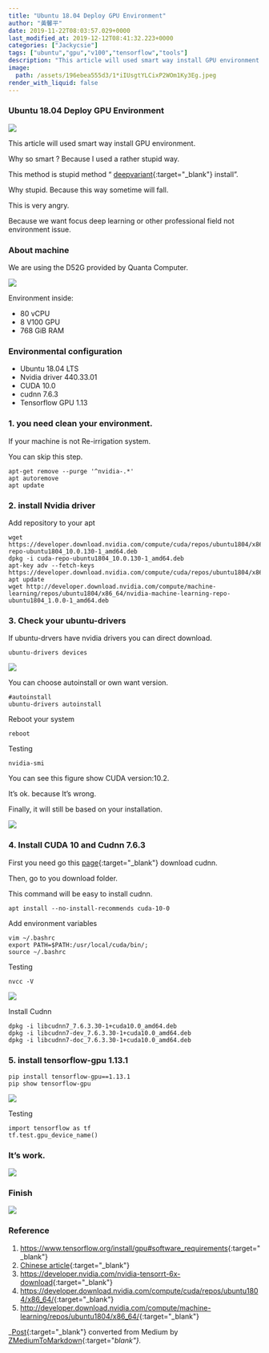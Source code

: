 ```yaml
---
title: "Ubuntu 18.04 Deploy GPU Environment"
author: "黃馨平"
date: 2019-11-22T08:03:57.029+0000
last_modified_at: 2019-12-12T08:41:32.223+0000
categories: ["Jackycsie"]
tags: ["ubuntu","gpu","v100","tensorflow","tools"]
description: "This article will used smart way install GPU environment."
image:
  path: /assets/196ebea555d3/1*iIUsgtYLCixP2WOm1Ky3Eg.jpeg
render_with_liquid: false
---
```


### Ubuntu 18\.04 Deploy GPU Environment


![](/assets/196ebea555d3/1*iIUsgtYLCixP2WOm1Ky3Eg.jpeg)


This article will used smart way install GPU environment\.

Why so smart ? Because I used a rather stupid way\.

This method is stupid method “ [deepvariant](https://medium.com/@jackycsie/deepvariant-deploy-d73d983e62b2?source=your_stories_page---------------------------){:target="_blank"} install”\.

Why stupid\. Because this way sometime will fall\.

This is very angry\.

Because we want focus deep learning or other professional field not environment issue\.
### About machine

We are using the D52G provided by Quanta Computer\.


![](/assets/196ebea555d3/1*wme6iaRscaUPWd6wLRI8wg.jpeg)


Environment inside:
- 80 vCPU
- 8 V100 GPU
- 768 GiB RAM

### Environmental configuration
- Ubuntu 18\.04 LTS
- Nvidia driver 440\.33\.01
- CUDA 10\.0
- cudnn 7\.6\.3
- Tensorflow GPU 1\.13

### 1\. you need clean your environment\.

If your machine is not Re\-irrigation system\.

You can skip this step\.
```
apt-get remove --purge '^nvidia-.*'
apt autoremove
apt update
```
### 2\. install Nvidia driver

Add repository to your apt
```
wget https://developer.download.nvidia.com/compute/cuda/repos/ubuntu1804/x86_64/cuda-repo-ubuntu1804_10.0.130-1_amd64.deb
dpkg -i cuda-repo-ubuntu1804_10.0.130-1_amd64.deb
apt-key adv --fetch-keys https://developer.download.nvidia.com/compute/cuda/repos/ubuntu1804/x86_64/7fa2af80.pub
apt update
wget http://developer.download.nvidia.com/compute/machine-learning/repos/ubuntu1804/x86_64/nvidia-machine-learning-repo-ubuntu1804_1.0.0-1_amd64.deb
```
### 3\. Check your ubuntu\-drivers

If ubuntu\-drvers have nvidia drivers you can direct download\.
```
ubuntu-drivers devices
```


![](/assets/196ebea555d3/1*7af5mr54GfmyRHsH8OE3Sg.jpeg)


You can choose autoinstall or own want version\.
```
#autoinstall
ubuntu-drivers autoinstall
```

Reboot your system
```
reboot
```

Testing
```
nvidia-smi
```

You can see this figure show CUDA version:10\.2\.

It’s ok\. because It’s wrong\.

Finally, it will still be based on your installation\.


![](/assets/196ebea555d3/1*WoTVBK_7JBUpUCgOz-sGrA.png)

### 4\. Install CUDA 10 and Cudnn 7\.6\.3

First you need go this [page](https://developer.nvidia.com/rdp/form/cudnn-download-survey){:target="_blank"} download cudnn\.

Then, go to you download folder\.

This command will be easy to install cudnn\.
```
apt install --no-install-recommends cuda-10-0
```

Add environment variables
```
vim ~/.bashrc
export PATH=$PATH:/usr/local/cuda/bin/;
source ~/.bashrc
```

Testing
```
nvcc -V
```


![](/assets/196ebea555d3/1*bmpJnP8WHdbA2S9gLVmHQA.jpeg)


Install Cudnn
```
dpkg -i libcudnn7_7.6.3.30-1+cuda10.0_amd64.deb
dpkg -i libcudnn7-dev_7.6.3.30-1+cuda10.0_amd64.deb
dpkg -i libcudnn7-doc_7.6.3.30-1+cuda10.0_amd64.deb
```
### 5\. install tensorflow\-gpu 1\.13\.1
```
pip install tensorflow-gpu==1.13.1
pip show tensorflow-gpu
```


![](/assets/196ebea555d3/1*sdLo8BHEk1IWzWGGX4oCUA.jpeg)


Testing
```
import tensorflow as tf
tf.test.gpu_device_name()
```
### It’s work\.


![](/assets/196ebea555d3/1*Lz-OS8afNj4QG_9kDeY76A.jpeg)

### Finish


![](/assets/196ebea555d3/1*u-93OlKDlXyRT3_z6YEQjg.jpeg)

### Reference
1. [https://www\.tensorflow\.org/install/gpu\#software\_requirements](https://www.tensorflow.org/install/gpu#software_requirements){:target="_blank"}
2. [Chinese article](https://medium.com/@maniac.tw/ubuntu-18-04-%E5%AE%89%E8%A3%9D-nvidia-driver-418-cuda-10-tensorflow-1-13-a4f1c71dd8e5){:target="_blank"}
3. [https://developer\.nvidia\.com/nvidia\-tensorrt\-6x\-download](https://developer.nvidia.com/nvidia-tensorrt-6x-download){:target="_blank"}
4. [https://developer\.download\.nvidia\.com/compute/cuda/repos/ubuntu1804/x86\_64/](https://developer.download.nvidia.com/compute/cuda/repos/ubuntu1804/x86_64/){:target="_blank"}
5. [http://developer\.download\.nvidia\.com/compute/machine\-learning/repos/ubuntu1804/x86\_64/](http://developer.download.nvidia.com/compute/machine-learning/repos/ubuntu1804/x86_64/){:target="_blank"}



_[Post](https://medium.com/jacky-life/ubuntu-18-04-deploy-gpu-environment-196ebea555d3){:target="_blank"} converted from Medium by [ZMediumToMarkdown](https://github.com/ZhgChgLi/ZMediumToMarkdown){:target="_blank"}._
